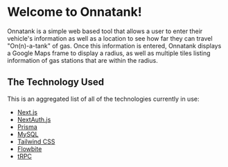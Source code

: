 # Welcome to Onnatank!

Onnatank is a simple web based tool that allows a user to enter their vehicle's information as well as a location to see how far they can travel "On(n)-a-tank" of gas. Once this information is entered, Onnatank displays a Google Maps frame to display a radius, as well as multiple tiles listing information of gas stations that are within the radius.

## The Technology Used

This is an aggregated list of all of the technologies currently in use:

- [Next.js](https://nextjs.org)
- [NextAuth.js](https://next-auth.js.org)
- [Prisma](https://prisma.io)
- [MySQL](https://www.mysql.com)
- [Tailwind CSS](https://tailwindcss.com)
- [Flowbite](https://flowbite.com)
- [tRPC](https://trpc.io)
